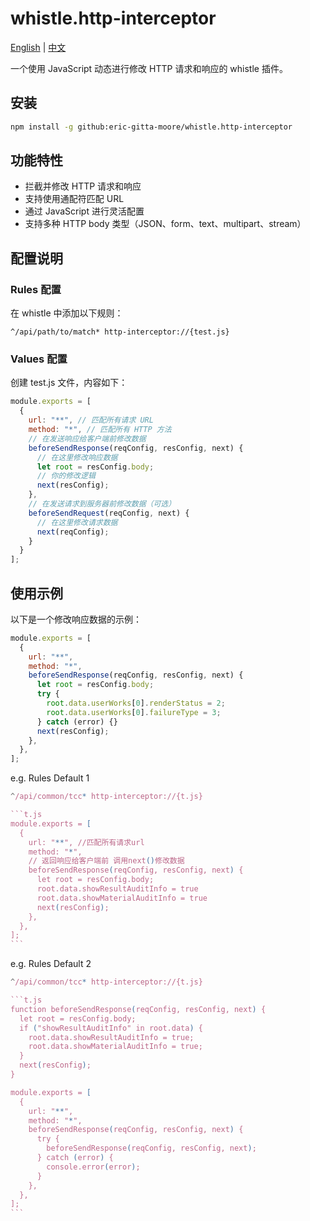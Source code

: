 # whistle.http-interceptor

[English](README.md) | [中文](README.cn.md)

一个使用 JavaScript 动态进行修改 HTTP 请求和响应的 whistle 插件。

## 安装

```bash
npm install -g github:eric-gitta-moore/whistle.http-interceptor
```

## 功能特性

- 拦截并修改 HTTP 请求和响应
- 支持使用通配符匹配 URL
- 通过 JavaScript 进行灵活配置
- 支持多种 HTTP body 类型（JSON、form、text、multipart、stream）

## 配置说明

### Rules 配置

在 whistle 中添加以下规则：

```
^/api/path/to/match* http-interceptor://{test.js}
```

### Values 配置

创建 test.js 文件，内容如下：

```js
module.exports = [
  {
    url: "**", // 匹配所有请求 URL
    method: "*", // 匹配所有 HTTP 方法
    // 在发送响应给客户端前修改数据
    beforeSendResponse(reqConfig, resConfig, next) {
      // 在这里修改响应数据
      let root = resConfig.body;
      // 你的修改逻辑
      next(resConfig);
    },
    // 在发送请求到服务器前修改数据（可选）
    beforeSendRequest(reqConfig, next) {
      // 在这里修改请求数据
      next(reqConfig);
    }
  }
];
```

## 使用示例

以下是一个修改响应数据的示例：

```js
module.exports = [
  {
    url: "**",
    method: "*",
    beforeSendResponse(reqConfig, resConfig, next) {
      let root = resConfig.body;
      try {
        root.data.userWorks[0].renderStatus = 2;
        root.data.userWorks[0].failureType = 3;
      } catch (error) {}
      next(resConfig);
    },
  },
];
```

e.g. Rules Default 1

````js
^/api/common/tcc* http-interceptor://{t.js}

```t.js
module.exports = [
  {
    url: "**", //匹配所有请求url
    method: "*",
    // 返回响应给客户端前 调用next()修改数据
    beforeSendResponse(reqConfig, resConfig, next) {
      let root = resConfig.body;
      root.data.showResultAuditInfo = true
      root.data.showMaterialAuditInfo = true
      next(resConfig);
    },
  },
];
```
````

e.g. Rules Default 2

````js
^/api/common/tcc* http-interceptor://{t.js}

```t.js
function beforeSendResponse(reqConfig, resConfig, next) {
  let root = resConfig.body;
  if ("showResultAuditInfo" in root.data) {
    root.data.showResultAuditInfo = true;
    root.data.showMaterialAuditInfo = true;
  }
  next(resConfig);
}

module.exports = [
  {
    url: "**",
    method: "*",
    beforeSendResponse(reqConfig, resConfig, next) {
      try {
        beforeSendResponse(reqConfig, resConfig, next);
      } catch (error) {
        console.error(error);
      }
    },
  },
];
```
````
